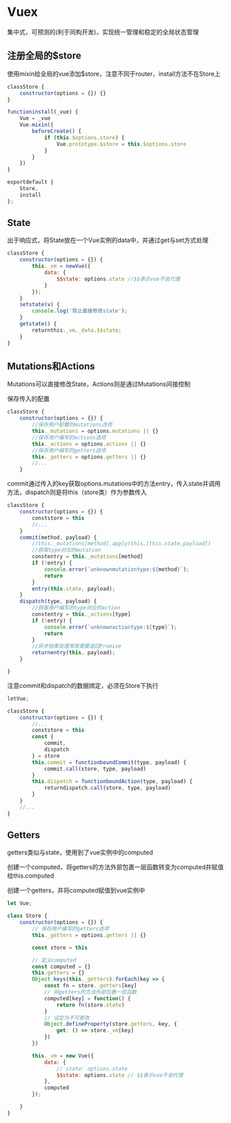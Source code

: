 # Vuex

集中式，可预测的(利于同构开发)，实现统一管理和稳定的全局状态管理

## 注册全局的$store

使用mixin给全局的vue添加$store，注意不同于router，install方法不在Store上

``` js
classStore {
    constructor(options = {}) {}
}

functioninstall(_vue) {
    Vue = _vue
    Vue.mixin({
        beforeCreate() {
            if (this.$options.store) {
                Vue.prototype.$store = this.$options.store
            }
        }
    })
}

exportdefault {
    Store,
    install
};
```

## State

出于响应式，将State放在一个Vue实例的data中，并通过get与set方式处理

``` js
classStore {
    constructor(options = {}) {
        this._vm = newVue({
            data: {
                $$state: options.state //$$表示vue不会代理
            }
        });
    }
    setstate(v) {
        console.log('禁止直接修改state');
    }
    getstate() {
        returnthis._vm._data.$$state;
    }
}
```

## Mutations和Actions

Mutations可以直接修改State，Actions则是通过Mutations间接控制

保存传入的配置

``` js
classStore {
    constructor(options = {}) {
        //保存用户配置的mutations选项
        this._mutations = options.mutations || {}
        //保存用户编写的actions选项
        this._actions = options.actions || {}
        //保存用户编写的getters选项
        this._getters = options.getters || {}
        //...
    }
```

commit通过传入的key获取options.mutations中的方法entry，传入state并调用方法，dispatch则是将this（store类）作为参数传入

``` js
classStore {
    constructor(options = {}) {
        conststore = this
        //...
    }
    commit(method, payload) {
        //this._mutations[method].apply(this,[this.state,payload])
        //获取type对应的mutation
        constentry = this._mutations[method]
        if (!entry) {
            console.error(`unknownmutationtype:${method}`);
            return
        }
        entry(this.state, payload);
    }
    dispatch(type, payload) {
        //获取用户编写的type对应的action
        constentry = this._actions[type]
        if (!entry) {
            console.error(`unknownactiontype:${type}`);
            return
        }
        //异步结果处理常常需要返回Promise
        returnentry(this, payload);
    }

}
```

注意commit和dispatch的数据绑定，必须在Store下执行

``` js
letVue;

classStore {
    constructor(options = {}) {
        //...
        conststore = this
        const {
            commit,
            dispatch
        } = store
        this.commit = functionboundCommit(type, payload) {
            commit.call(store, type, payload)
        }
        this.dispatch = functionboundAction(type, payload) {
            returndispatch.call(store, type, payload)
        }
    }
    //...
}
```

## Getters

getters类似与state，使用到了vue实例中的computed

创建一个computed，将getters的方法外部包裹一层函数转变为computed并赋值给this.computed

创建一个getters，并将computed赋值到vue实例中

``` js
let Vue;

class Store {
    constructor(options = {}) {
        // 保存用户编写的getters选项
        this._getters = options.getters || {}

        const store = this

        // 定义computed
        const computed = {}
        this.getters = {}
        Object.keys(this._getters).forEach(key => {
            const fn = store._getters[key]
            // 将getters的方法外部包裹一层函数
            computed[key] = function() {
                return fn(store.state)
            }
            // 设定为不可更改
            Object.defineProperty(store.getters, key, {
                get: () => store._vm[key]
            })
        })

        this._vm = new Vue({
            data: {
                // state: options.state
                $$state: options.state // $$表示vue不会代理
            },
            computed
        });

    }
}
```
